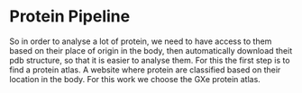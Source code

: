# Protein Pipeline
So in order to analyse a lot of protein, we need to have access to them based on their place of origin in the body, then automatically download theit pdb structure, so that it is easier to analyse them. For this the first step is to find a
protein atlas. A website where protein are classified based on their location in the body. For this work we choose the GXe protein atlas. 
